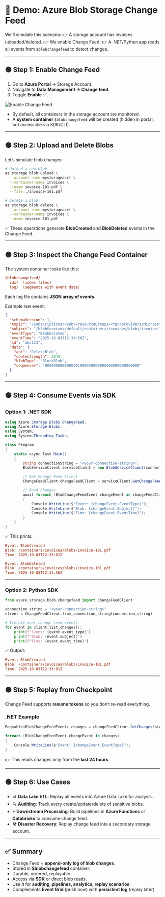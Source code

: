 # 🧪 Demo: Azure Blob Storage Change Feed

We’ll simulate this scenario:
👉 A storage account has invoices uploaded/deleted.
👉 We enable Change Feed.
👉 A .NET/Python app reads all events from `$blobchangefeed` to detect changes.

---

## 🟢 Step 1: Enable Change Feed

1. Go to **Azure Portal** → Storage Account.
2. Navigate to **Data Management → Change feed**.
3. Toggle **Enable** ✅.

![Enable Change Feed](https://learn.microsoft.com/en-us/azure/storage/blobs/media/storage-blob-change-feed/change-feed-portal.png)

- By default, all containers in the storage account are monitored.
- A **system container** `$blobchangefeed` will be created (hidden in portal, but accessible via SDK/CLI).

---

## 🟢 Step 2: Upload and Delete Blobs

Let’s simulate blob changes:

```bash
# Upload a new blob
az storage blob upload \
  --account-name mystorageacct \
  --container-name invoices \
  --name invoice-101.pdf \
  --file ./invoice-101.pdf

# Delete a blob
az storage blob delete \
  --account-name mystorageacct \
  --container-name invoices \
  --name invoice-101.pdf
```

✅ These operations generate **BlobCreated** and **BlobDeleted** events in the Change Feed.

---

## 🟢 Step 3: Inspect the Change Feed Container

The system container looks like this:

```ini
$blobchangefeed/
  idx/  (index files)
  log/  (segments with event data)
```

Each log file contains **JSON array of events**.

Example raw event:

```json
{
  "schemaVersion": 1,
  "topic": "/subscriptions/<sub>/resourceGroups/<rg>/providers/Microsoft.Storage/storageAccounts/mystorage",
  "subject": "/blobServices/default/containers/invoices/blobs/invoice-101.pdf",
  "eventType": "BlobDeleted",
  "eventTime": "2025-10-03T12:34:56Z",
  "id": "abc123",
  "data": {
    "api": "DeleteBlob",
    "contentLength": 2048,
    "blobType": "BlockBlob",
    "sequencer": "0000000000000001000000000000000000000000000"
  }
}
```

---

## 🟢 Step 4: Consume Events via SDK

### Option 1: .NET SDK

```csharp
using Azure.Storage.Blobs.ChangeFeed;
using Azure.Storage.Blobs;
using System;
using System.Threading.Tasks;

class Program
{
    static async Task Main()
    {
        string connectionString = "<your-connection-string>";
        BlobServiceClient serviceClient = new BlobServiceClient(connectionString);

        // Get Change Feed Client
        ChangeFeedClient changeFeedClient = serviceClient.GetChangeFeedClient();

        // Read changes
        await foreach (BlobChangeFeedEvent changeEvent in changeFeedClient.GetChangesAsync())
        {
            Console.WriteLine($"Event: {changeEvent.EventType}");
            Console.WriteLine($"Blob: {changeEvent.Subject}");
            Console.WriteLine($"Time: {changeEvent.EventTime}");
        }
    }
}
```

✅ This prints:

```ini
Event: BlobCreated
Blob: /containers/invoices/blobs/invoice-101.pdf
Time: 2025-10-03T12:33:01Z

Event: BlobDeleted
Blob: /containers/invoices/blobs/invoice-101.pdf
Time: 2025-10-03T12:34:56Z
```

---

### Option 2: Python SDK

```python
from azure.storage.blob.changefeed import ChangeFeedClient

connection_string = "<your-connection-string>"
client = ChangeFeedClient.from_connection_string(connection_string)

# Iterate over change feed events
for event in client.list_changes():
    print(f"Event: {event.event_type}")
    print(f"Blob: {event.subject}")
    print(f"Time: {event.event_time}")
```

✅ Output:

```ini
Event: BlobCreated
Blob: /containers/invoices/blobs/invoice-101.pdf
Time: 2025-10-03T12:33:01Z
```

---

## 🟢 Step 5: Replay from Checkpoint

Change Feed supports **resume tokens** so you don’t re-read everything.

### .NET Example

```csharp
Pageable<BlobChangeFeedEvent> changes = changeFeedClient.GetChanges(start: DateTimeOffset.UtcNow.AddDays(-1));

foreach (BlobChangeFeedEvent changeEvent in changes)
{
    Console.WriteLine($"Event: {changeEvent.EventType}");
}
```

👉 This reads changes only from the **last 24 hours**.

---

## 🟢 Step 6: Use Cases

- 📊 **Data Lake ETL**: Replay all events into Azure Data Lake for analysis.
- 🔍 **Auditing**: Track every create/update/delete of sensitive blobs.
- ⚡ **Downstream Processing**: Build pipelines in **Azure Functions** or **Databricks** to consume change feed.
- 🛠 **Disaster Recovery**: Replay change feed into a secondary storage account.

---

## ✅ Summary

- Change Feed = **append-only log of blob changes**.
- Stored in **\$blobchangefeed** container.
- Durable, ordered, replayable.
- Access via **SDK** or direct blob reads.
- Use it for **auditing, pipelines, analytics, replay scenarios**.
- Complements **Event Grid** (push now) with **persistent log** (replay later).
